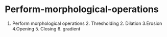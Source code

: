 # Perform-morphological-operations
1. Perform morphological operations 2. Thresholding 2. Dilation 3.Erosion   4.Opening  5. Closing 6. gradient
